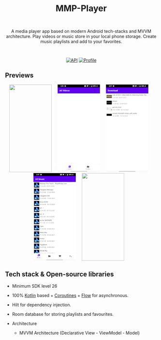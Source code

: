 
<h1 align="center">MMP-Player</h1></br>
<p align="center">  
A media player app based on modern Android tech-stacks and MVVM architecture. Play videos or music store in your local phone storage. Create music playlists and add to your favorites.
</p>
</br>

<p align="center">
  <a href="https://android-arsenal.com/api?level=26"><img alt="API" src="https://img.shields.io/badge/API-26%2B-brightgreen.svg?style=flat"/></a>
  <a href="https://github.com/Yashraj254"><img alt="Profile" src="https://img.shields.io/badge/Github-Yashraj-green?&logo=github"/></a> 
 
</p>

## Previews
<p align="center">
<img src="previews/record5.gif" width="140" height = "290">&nbsp;&nbsp;&nbsp;&nbsp;
<img src="previews/record1.gif" width="140" height = "290">&nbsp;&nbsp;&nbsp;&nbsp;
<img src="previews/record2.gif" width="140" height = "290">&nbsp;&nbsp;&nbsp;&nbsp;
<img src="previews/record3.gif" width="140" height = "290">&nbsp;&nbsp;&nbsp;&nbsp;
<img src="previews/record4.gif" width="140" height = "290">&nbsp;&nbsp;&nbsp;&nbsp;
</p>

## Tech stack & Open-source libraries
- Minimum SDK level 26
- 100% [Kotlin](https://kotlinlang.org/) based + [Coroutines](https://github.com/Kotlin/kotlinx.coroutines) + [Flow](https://kotlin.github.io/kotlinx.coroutines/kotlinx-coroutines-core/kotlinx.coroutines.flow/) for asynchronous.
- Hilt for dependency injection.
- Room database for storing playlists and favourites.

- Architecture
  - MVVM Architecture (Declarative View - ViewModel - Model)
